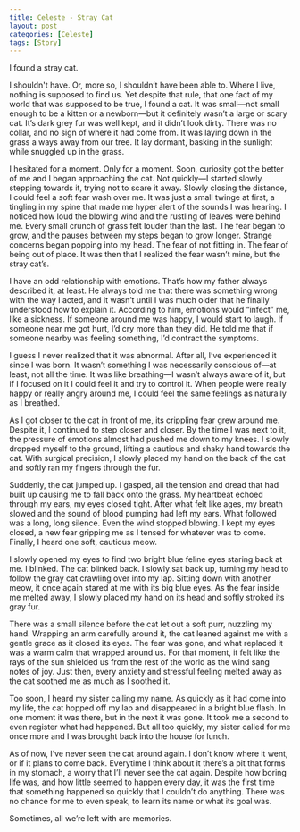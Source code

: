 ```yaml
---
title: Celeste - Stray Cat
layout: post
categories: [Celeste]
tags: [Story]
---
```

I found a stray cat.

I shouldn't have. Or, more so, I shouldn’t have been able to. Where I live, nothing is supposed to find us. Yet despite that rule, that one fact of my world that was supposed to be true, I found a cat. It was small—not small enough to be a kitten or a newborn—but it definitely wasn’t a large or scary cat. It’s dark grey fur was well kept, and it didn’t look dirty. There was no collar, and no sign of where it had come from. It was laying down in the grass a ways away from our tree. It lay dormant, basking in the sunlight while snuggled up in the grass.

I hesitated for a moment. Only for a moment. Soon, curiosity got the better of me and I began approaching the cat.  Not quickly—I started slowly stepping towards it, trying not to scare it away. Slowly closing the distance, I could feel a soft fear wash over me. It was just a small twinge at first, a tingling in my spine that made me hyper alert of the sounds I was hearing. I noticed how loud the blowing wind and the rustling of leaves were behind me. Every small crunch of grass felt louder than the last. The fear began to grow, and the pauses between my steps began to grow longer. Strange concerns began popping into my head. The fear of not fitting in. The fear of being out of place. It was then that I realized the fear wasn’t mine, but the stray cat’s.

I have an odd relationship with emotions. That’s how my father always described it, at least. He always told me that there was something wrong with the way I acted, and it wasn’t until I was much older that he finally understood how to explain it. According to him, emotions would “infect” me, like a sickness. If someone around me was happy, I would start to laugh. If someone near me got hurt, I’d cry more than they did. He told me that if someone nearby was feeling something, I’d contract the symptoms.

I guess I never realized that it was abnormal. After all, I’ve experienced it since I was born. It wasn’t something I was necessarily conscious of—at least, not all the time. It was like breathing—I wasn’t always aware of it, but if I focused on it I could feel it and try to control it. When people were really happy or really angry around me, I could feel the same feelings as naturally as I breathed.

As I got closer to the cat in front of me, its crippling fear grew around me. Despite it, I continued to step closer and closer. By the time I was next to it, the pressure of emotions almost had pushed me down to my knees. I slowly dropped myself to the ground, lifting a cautious and shaky hand towards the cat. With surgical precision, I slowly placed my hand on the back of the cat and softly ran my fingers through the fur.

Suddenly, the cat jumped up. I gasped, all the tension and dread that had built up causing me to fall back onto the grass. My heartbeat echoed through my ears, my eyes closed tight. After what felt like ages, my breath slowed and the sound of blood pumping had left my ears. What followed was a long, long silence. Even the wind stopped blowing. I kept my eyes closed, a new fear gripping me as I tensed for whatever was to come. Finally, I heard one soft, cautious meow.

I slowly opened my eyes to find two bright blue feline eyes staring back at me. I blinked. The cat blinked back. I slowly sat back up, turning my head to follow the gray cat crawling over into my lap. Sitting down with another meow, it once again stared at me with its big blue eyes. As the fear inside me melted away, I slowly placed my hand on its head and softly stroked its gray fur.

There was a small silence before the cat let out a soft purr, nuzzling my hand. Wrapping an arm carefully around it, the cat leaned against me with a gentle grace as it closed its eyes. The fear was gone, and what replaced it was a warm calm that wrapped around us. For that moment, it felt like the rays of the sun shielded us from the rest of the world as the wind sang notes of joy. Just then, every anxiety and stressful feeling melted away as the cat soothed me as much as I soothed it.

Too soon, I heard my sister calling my name. As quickly as it had come into my life, the cat hopped off my lap and disappeared in a bright blue flash. In one moment it was there, but in the next it was gone. It took me a second to even register what had happened. But all too quickly, my sister called for me once more and I was brought back into the house for lunch.

As of now, I’ve never seen the cat around again. I don’t know where it went, or if it plans to come back. Everytime I think about it there’s a pit that forms in my stomach, a worry that I’ll never see the cat again. Despite how boring life was, and how little seemed to happen every day, it was the first time that something happened so quickly that I couldn’t do anything. There was no chance for me to even speak, to learn its name or what its goal was.

Sometimes, all we’re left with are memories. 
